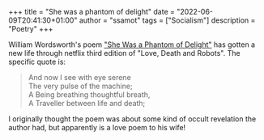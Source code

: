 +++
title = "She was a phantom of delight"
date = "2022-06-09T20:41:30+01:00"
author = "ssamot"
tags = ["Socialism"]
description = "Poetry"
+++

William Wordsworth's poem ["She Was a Phantom of Delight"](https://www.poetryfoundation.org/poems/45550/she-was-a-phantom-of-delight) has gotten a new life through netflix  third edition of "Love, Death and Robots". The specific quote is:

> And now I see with eye serene <br>
> The very pulse of the machine; <br>
> A Being breathing thoughtful breath, <br>
> A Traveller between life and death; <br>

I originally thought the poem was about some kind of occult revelation the author had, but apparently is a love poem to his wife!
